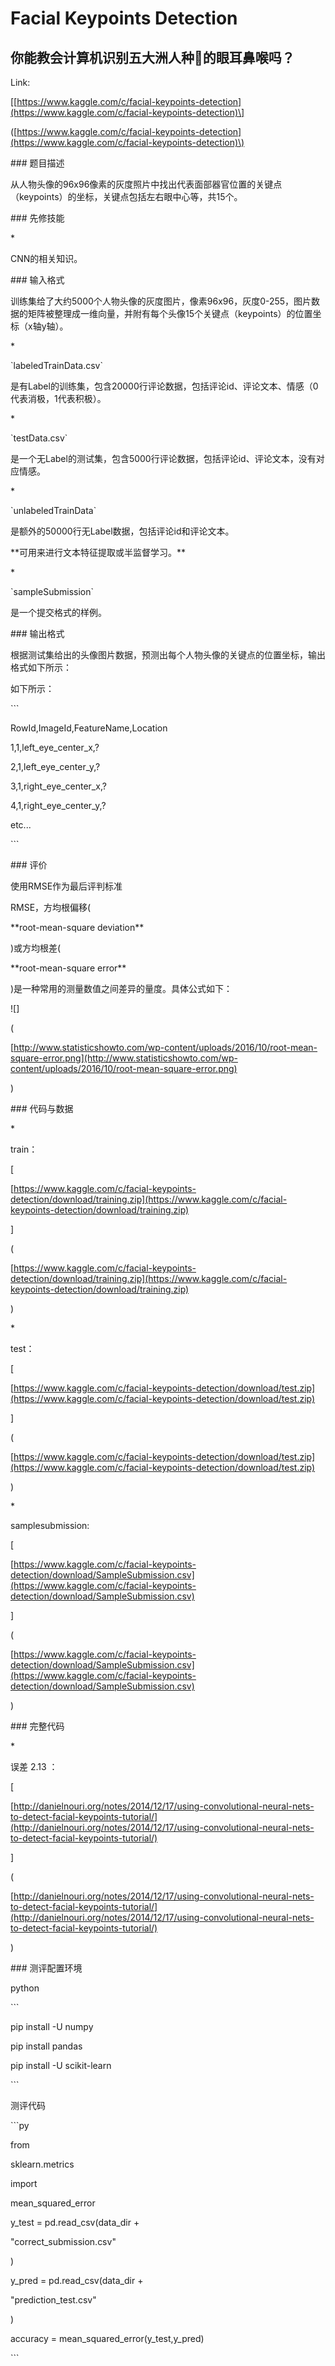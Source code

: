 # Facial Keypoints Detection

## 你能教会计算机识别五大洲人种的眼耳鼻喉吗？

Link:

\[[https://www.kaggle.com/c/facial-keypoints-detection](https://www.kaggle.com/c/facial-keypoints-detection)\]

\([https://www.kaggle.com/c/facial-keypoints-detection](https://www.kaggle.com/c/facial-keypoints-detection)\)

\#\#\# 题目描述

从人物头像的96x96像素的灰度照片中找出代表面部器官位置的关键点（keypoints）的坐标，关键点包括左右眼中心等，共15个。

\#\#\# 先修技能

\*

CNN的相关知识。

\#\#\# 输入格式

训练集给了大约5000个人物头像的灰度图片，像素96x96，灰度0-255，图片数据的矩阵被整理成一维向量，并附有每个头像15个关键点（keypoints）的位置坐标（x轴y轴）。

\*

\`labeledTrainData.csv\`

是有Label的训练集，包含20000行评论数据，包括评论id、评论文本、情感（0代表消极，1代表积极）。

\*

\`testData.csv\`

是一个无Label的测试集，包含5000行评论数据，包括评论id、评论文本，没有对应情感。

\*

\`unlabeledTrainData\`

是额外的50000行无Label数据，包括评论id和评论文本。

\*\*可用来进行文本特征提取或半监督学习。\*\*

\*

\`sampleSubmission\`

是一个提交格式的样例。

\#\#\# 输出格式

根据测试集给出的头像图片数据，预测出每个人物头像的关键点的位置坐标，输出格式如下所示：

如下所示：

\`\`\`

RowId,ImageId,FeatureName,Location

1,1,left\_eye\_center\_x,?

2,1,left\_eye\_center\_y,?

3,1,right\_eye\_center\_x,?

4,1,right\_eye\_center\_y,?

etc...

\`\`\`

\#\#\# 评价

使用RMSE作为最后评判标准

RMSE，方均根偏移\(

\*\*root-mean-square deviation\*\*

\)或方均根差\(

\*\*root-mean-square error\*\*

\)是一种常用的测量数值之间差异的量度。具体公式如下：

!\[\]

\(

[http://www.statisticshowto.com/wp-content/uploads/2016/10/root-mean-square-error.png](http://www.statisticshowto.com/wp-content/uploads/2016/10/root-mean-square-error.png)

\)

\#\#\# 代码与数据

\*

train：

\[

[https://www.kaggle.com/c/facial-keypoints-detection/download/training.zip](https://www.kaggle.com/c/facial-keypoints-detection/download/training.zip)

\]

\(

[https://www.kaggle.com/c/facial-keypoints-detection/download/training.zip](https://www.kaggle.com/c/facial-keypoints-detection/download/training.zip)

\)

\*

test：

\[

[https://www.kaggle.com/c/facial-keypoints-detection/download/test.zip](https://www.kaggle.com/c/facial-keypoints-detection/download/test.zip)

\]

\(

[https://www.kaggle.com/c/facial-keypoints-detection/download/test.zip](https://www.kaggle.com/c/facial-keypoints-detection/download/test.zip)

\)

\*

samplesubmission:

\[

[https://www.kaggle.com/c/facial-keypoints-detection/download/SampleSubmission.csv](https://www.kaggle.com/c/facial-keypoints-detection/download/SampleSubmission.csv)

\]

\(

[https://www.kaggle.com/c/facial-keypoints-detection/download/SampleSubmission.csv](https://www.kaggle.com/c/facial-keypoints-detection/download/SampleSubmission.csv)

\)

\#\#\# 完整代码

\*

误差 2.13 ：

\[

[http://danielnouri.org/notes/2014/12/17/using-convolutional-neural-nets-to-detect-facial-keypoints-tutorial/](http://danielnouri.org/notes/2014/12/17/using-convolutional-neural-nets-to-detect-facial-keypoints-tutorial/)

\]

\(

[http://danielnouri.org/notes/2014/12/17/using-convolutional-neural-nets-to-detect-facial-keypoints-tutorial/](http://danielnouri.org/notes/2014/12/17/using-convolutional-neural-nets-to-detect-facial-keypoints-tutorial/)

\)

\#\#\# 测评配置环境

python

\`\`\`

pip install -U numpy

pip install pandas

pip install -U scikit-learn

\`\`\`

测评代码

\`\`\`py

from

sklearn.metrics

import

mean\_squared\_error

y\_test = pd.read\_csv\(data\_dir +

"correct\_submission.csv"

\)

y\_pred = pd.read\_csv\(data\_dir +

"prediction\_test.csv"

\)

accuracy = mean\_squared\_error\(y\_test,y\_pred\)

\`\`\`

